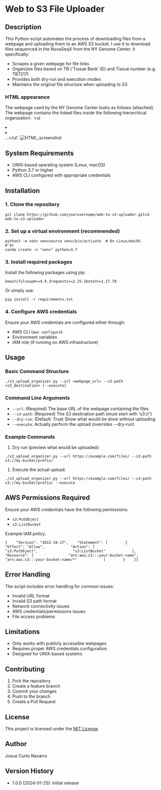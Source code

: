 # Web to S3 File Uploader

## Description

This Python script automates the process of downloading files from a webpage and uploading them to an AWS S3 bucket. I use it to download files sequenced in the NovaSeqX from the NY Genome Center. 
It specifically:

- Scrapes a given webpage for file links
- Organizes files based on TB ('Tissue Bank' ID) and Tissue number (e.g. TB7217)
- Provides both dry-run and execution modes
- Maintains the original file structure when uploading to S3

### HTML appearance

The webpage used by the NY Genome Center looks as follows (attached). The webpage contains the linked files inside the following hierarchical organization: `<ul<li><a></a></li><li><a></a></li>...</ul'.
![HTML_screenshot](./Images/HTML_picture.png)

## System Requirements

- UNIX-based operating system (Linux, macOS)
- Python 3.7 or higher
- AWS CLI configured with appropriate credentials

## Installation

### 1. Clone the repository

```
git clone https://github.com/yourusername/web-to-s3-uploader.gitcd web-to-s3-uploader
```

### 2. Set up a virtual environment (recommended)

```
python3 -m venv venvsource venv/bin/activate  # On Linux/macOS
# Or
conda create -n "venv" python=3.7
```

### 3. Install required packages

Install the following packages using pip:

```
beautifulsoup4>=4.9.3requests>=2.25.1boto3>=1.17.78
```

Or simply use:

```
pip install -r requirements.txt
```

### 4. Configure AWS credentials

Ensure your AWS credentials are configured either through:

- AWS CLI (`aws configure`)
- Environment variables
- IAM role (if running on AWS infrastructure)

## Usage

### Basic Command Structure

```
./s3_upload_organizer.py --url <webpage_url> --s3-path <s3_destination> [--execute]
```

### Command Line Arguments

- `--url`: (Required) The base URL of the webpage containing the files
- `--s3-path`: (Required) The S3 destination path (must start with 's3://')
- `--dry-run`: (Default: True) Show what would be done without uploading
- `--execute`: Actually perform the upload (overrides --dry-run)

### Example Commands

1. Dry run (preview what would be uploaded):

```
./s3_upload_organizer.py --url https://example.com/files/ --s3-path s3://my-bucket/prefix/
```

1. Execute the actual upload:

```
./s3_upload_organizer.py --url https://example.com/files/ --s3-path s3://my-bucket/prefix/ --execute
```

## AWS Permissions Required

Ensure your AWS credentials have the following permissions:

- `s3:PutObject`
- `s3:ListBucket`

Example IAM policy:

```
{    "Version": "2012-10-17",    "Statement": [        {            "Effect": "Allow",            "Action": [                "s3:PutObject",                "s3:ListBucket"            ],            "Resource": [                "arn:aws:s3:::your-bucket-name",                "arn:aws:s3:::your-bucket-name/*"            ]        }    ]}
```

## Error Handling

The script includes error handling for common issues:

- Invalid URL format
- Invalid S3 path format
- Network connectivity issues
- AWS credentials/permissions issues
- File access problems

## Limitations

- Only works with publicly accessible webpages
- Requires proper AWS credentials configuration
- Designed for UNIX-based systems

## Contributing

1. Fork the repository
1. Create a feature branch
1. Commit your changes
1. Push to the branch
1. Create a Pull Request

## License

This project is licensed under the [MIT License](LICENSE)

## Author

Josue Curto Navarro

## Version History

- 1.0.0 (2024-01-25): Initial release

<br>
